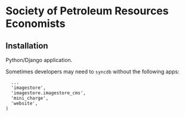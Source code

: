 # Society of Petroleum Resources Economists

## Installation

Python/Django application.

Sometimes developers may need to `syncdb` without the following apps:

      ...
      'imagestore',
      'imagestore.imagestore_cms',
      'mini_charge',
      'website',
    )
